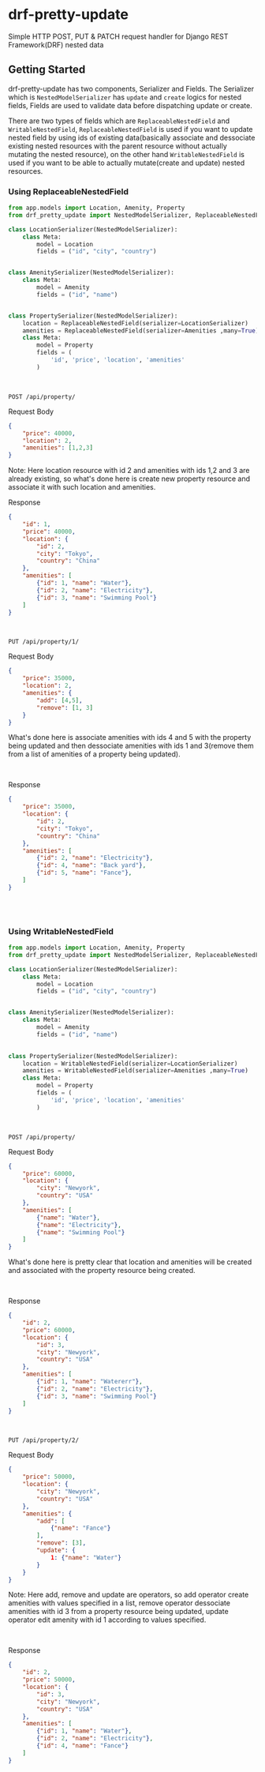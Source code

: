# drf-pretty-update

Simple HTTP POST, PUT & PATCH request handler for Django REST Framework(DRF) nested data

## Getting Started
drf-pretty-update has two components, Serializer and Fields. The Serializer which is `NestedModelSerializer` has `update` and `create` logics for nested fields, Fields are used to validate data before dispatching update or create.

There are two types of fields which are `ReplaceableNestedField` and `WritableNestedField`, `ReplaceableNestedField` is used if you want to update nested field by using ids of existing data(basically associate and dessociate existing nested resources with the parent resource without actually mutating the nested resource), on the other hand `WritableNestedField` is used if you want to be able to actually mutate(create and update) nested resources.

### Using ReplaceableNestedField
```python
from app.models import Location, Amenity, Property
from drf_pretty_update import NestedModelSerializer, ReplaceableNestedField, WritableNestedField

class LocationSerializer(NestedModelSerializer):
    class Meta:
        model = Location
        fields = ("id", "city", "country")


class AmenitySerializer(NestedModelSerializer):
    class Meta:
        model = Amenity
        fields = ("id", "name")


class PropertySerializer(NestedModelSerializer):
    location = ReplaceableNestedField(serializer=LocationSerializer)
    amenities = ReplaceableNestedField(serializer=Amenities ,many=True)
    class Meta:
        model = Property
        fields = (
            'id', 'price', 'location', 'amenities'
        )
```
<br>


```POST /api/property/```

Request Body
```json
{
    "price": 40000,
    "location": 2,
    "amenities": [1,2,3]
}
```
Note: Here location resource with id 2 and amenities with ids 1,2 and 3 are already existing, so what's done here is create new property resource and associate it with such location and amenities.
<br>

Response
```json
{
    "id": 1,
    "price": 40000,
    "location": {
        "id": 2,
        "city": "Tokyo",
        "country": "China"
    },
    "amenities": [
        {"id": 1, "name": "Water"},
        {"id": 2, "name": "Electricity"},
        {"id": 3, "name": "Swimming Pool"}
    ]
}
```
<br>


```PUT /api/property/1/```

Request Body

```json
{
    "price": 35000,
    "location": 2,
    "amenities": {
        "add": [4,5],
        "remove": [1, 3]
    }
}
```
What's done here is associate amenities with ids 4 and 5 with the property being updated and then dessociate amenities with ids 1 and 3(remove them from a list of amenities of a property being updated).

<br>

Response
```json
{
    "price": 35000,
    "location": {
        "id": 2,
        "city": "Tokyo",
        "country": "China"
    },
    "amenities": [
        {"id": 2, "name": "Electricity"},
        {"id": 4, "name": "Back yard"},
        {"id": 5, "name": "Fance"},
    ]
}
```

<br>
<br>

### Using WritableNestedField
```python
from app.models import Location, Amenity, Property
from drf_pretty_update import NestedModelSerializer, ReplaceableNestedField, WritableNestedField

class LocationSerializer(NestedModelSerializer):
    class Meta:
        model = Location
        fields = ("id", "city", "country")


class AmenitySerializer(NestedModelSerializer):
    class Meta:
        model = Amenity
        fields = ("id", "name")
        

class PropertySerializer(NestedModelSerializer):
    location = WritableNestedField(serializer=LocationSerializer)
    amenities = WritableNestedField(serializer=Amenities ,many=True)
    class Meta:
        model = Property
        fields = (
            'id', 'price', 'location', 'amenities'
        )
```
<br>


```POST /api/property/```

Request Body
```json
{
    "price": 60000,
    "location": {
        "city": "Newyork",
        "country": "USA"
    },
    "amenities": [
        {"name": "Water"},
        {"name": "Electricity"},
        {"name": "Swimming Pool"}
    ]
}
```
What's done here is pretty clear that location and amenities will be created and associated with the property resource being created.

<br>

Response
```json
{
    "id": 2,
    "price": 60000,
    "location": {
        "id": 3,
        "city": "Newyork",
        "country": "USA"
    },
    "amenities": [
        {"id": 1, "name": "Watererr"},
        {"id": 2, "name": "Electricity"},
        {"id": 3, "name": "Swimming Pool"}
    ]
}
```
<br>


```PUT /api/property/2/```

Request Body
```json
{
    "price": 50000,
    "location": {
        "city": "Newyork",
        "country": "USA"
    },
    "amenities": {
        "add": [
            {"name": "Fance"}
        ],
        "remove": [3],
        "update": {
            1: {"name": "Water"}
        }
    }
}
```
Note: Here add, remove and update are operators, so add operator create amenities with values specified in a list, remove operator dessociate amenities with id 3 from a property resource being updated, update operator edit amenity with id 1 according to values specified.

<br>

Response
```json
{
    "id": 2,
    "price": 50000,
    "location": {
        "id": 3,
        "city": "Newyork",
        "country": "USA"
    },
    "amenities": [
        {"id": 1, "name": "Water"},
        {"id": 2, "name": "Electricity"},
        {"id": 4, "name": "Fance"}
    ]
}
```